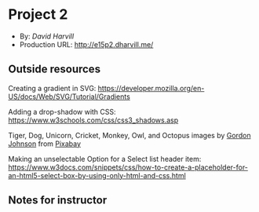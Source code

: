 # Project 2
+ By: *David Harvill*
+ Production URL: <http://e15p2.dharvill.me/>

## Outside resources
Creating a gradient in SVG: 
<https://developer.mozilla.org/en-US/docs/Web/SVG/Tutorial/Gradients>

Adding a drop-shadow with CSS: 
<https://www.w3schools.com/css/css3_shadows.asp>

Tiger, Dog, Unicorn, Cricket, Monkey, Owl, and Octopus images by [Gordon Johnson](https://pixabay.com/users/gdj-1086657/?utm_source=link-attribution&amp;utm_medium=referral&amp;utm_campaign=image&amp;utm_content=6387503) from [Pixabay](https://pixabay.com/?utm_source=link-attribution&amp;utm_medium=referral&amp;utm_campaign=image&amp;utm_content=6387503)

Making an unselectable Option for a Select list header item: <https://www.w3docs.com/snippets/css/how-to-create-a-placeholder-for-an-html5-select-box-by-using-only-html-and-css.html>

## Notes for instructor
